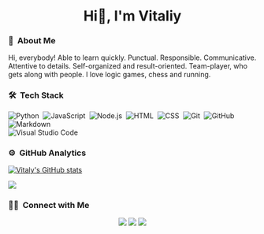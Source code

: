 <h1 align="center">Hi👋, I'm Vitaliy</h1>

<!-- ## 👋 &nbsp;Hey there! I'm Vitaliy -->

<!--
**VitasQA/VitasQA** is a ✨ _special_ ✨ repository because its `README.md` (this file) appears on your GitHub profile.

Here are some ideas to get you started:

- 🔭 I’m currently working on ...
- 🌱 I’m currently learning ...
- 👯 I’m looking to collaborate on ...
- 🤔 I’m looking for help with ...
- 💬 Ask me about ...
- 📫 How to reach me: ...
- 😄 Pronouns: ...
- ⚡ Fun fact: ...
-->

### 💬 &nbsp;About Me

Hi, everybody! Able to learn quickly. Punctual. Responsible. Communicative. Attentive to details. Self-organized and result-oriented. Team-player, who gets along with people. I love logic games, chess and running.

### 🛠 &nbsp;Tech Stack

![Python](https://img.shields.io/badge/-Python-05122A?style=flat&logo=python)&nbsp;
![JavaScript](https://img.shields.io/badge/-JavaScript-05122A?style=flat&logo=javascript)&nbsp;
![Node.js](https://img.shields.io/badge/-Node.js-05122A?style=flat&logo=node.js)&nbsp;
![HTML](https://img.shields.io/badge/-HTML-05122A?style=flat&logo=HTML5)&nbsp;
![CSS](https://img.shields.io/badge/-CSS-05122A?style=flat&logo=CSS3&logoColor=1572B6)&nbsp;
![Git](https://img.shields.io/badge/-Git-05122A?style=flat&logo=git)&nbsp;
![GitHub](https://img.shields.io/badge/-GitHub-05122A?style=flat&logo=github)&nbsp;
![Markdown](https://img.shields.io/badge/-Markdown-05122A?style=flat&logo=markdown)\
![Visual Studio Code](https://img.shields.io/badge/-Visual%20Studio%20Code-05122A?style=flat&logo=visual-studio-code&logoColor=007ACC)&nbsp;


### ⚙️ &nbsp;GitHub Analytics

[![Vitaly's GitHub stats](https://github-readme-streak-stats.herokuapp.com?user=VitasQA&theme=tokyonight)](https://git.io/streak-stats)

![](https://github-profile-summary-cards.vercel.app/api/cards/profile-details?username=VitasQA&theme=solarized_dark)

### 🤝🏻 &nbsp;Connect with Me

<p align="center">
<a href="https://t.me/makafakas"><img src="https://img.shields.io/badge/-Telegram-blue?logo=telegram&logoColor=white"/></a>
<a href="https://www.linkedin.com/in/vitaliy-kruglik/"><img src="https://img.shields.io/badge/-LinkedIn-0077B5?style=flat&logo=Linkedin&logoColor=white"/></a>
<a href="https://instagram.com/kruglikkruglik"><img src="https://img.shields.io/badge/-Instagram-E4405F?style=flat&logo=Instagram&logoColor=white"/></a>
